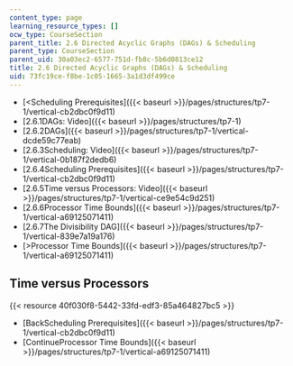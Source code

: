 ```yaml
---
content_type: page
learning_resource_types: []
ocw_type: CourseSection
parent_title: 2.6 Directed Acyclic Graphs (DAGs) & Scheduling
parent_type: CourseSection
parent_uid: 30a03ec2-6577-751d-fb8c-5b6d0813ce12
title: 2.6 Directed Acyclic Graphs (DAGs) & Scheduling
uid: 73fc19ce-f8be-1c05-1665-3a1d3df499ce
---
```


*   [\<Scheduling Prerequisites]({{< baseurl >}}/pages/structures/tp7-1/vertical-cb2dbc0f9d11)
*   [2.6.1DAGs: Video]({{< baseurl >}}/pages/structures/tp7-1)
*   [2.6.2DAGs]({{< baseurl >}}/pages/structures/tp7-1/vertical-dcde59c77eab)
*   [2.6.3Scheduling: Video]({{< baseurl >}}/pages/structures/tp7-1/vertical-0b187f2dedb6)
*   [2.6.4Scheduling Prerequisites]({{< baseurl >}}/pages/structures/tp7-1/vertical-cb2dbc0f9d11)
*   [2.6.5Time versus Processors: Video]({{< baseurl >}}/pages/structures/tp7-1/vertical-ce9e54c9d251)
*   [2.6.6Processor Time Bounds]({{< baseurl >}}/pages/structures/tp7-1/vertical-a69125071411)
*   [2.6.7The Divisibility DAG]({{< baseurl >}}/pages/structures/tp7-1/vertical-839e7a19a176)
*   [\>Processor Time Bounds]({{< baseurl >}}/pages/structures/tp7-1/vertical-a69125071411)

Time versus Processors
----------------------

{{< resource 40f030f8-5442-33fd-edf3-85a464827bc5 >}}

*   [BackScheduling Prerequisites]({{< baseurl >}}/pages/structures/tp7-1/vertical-cb2dbc0f9d11)
*   [ContinueProcessor Time Bounds]({{< baseurl >}}/pages/structures/tp7-1/vertical-a69125071411)